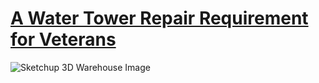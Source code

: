 # [A Water Tower Repair Requirement for Veterans](https://www.fbo.gov/index?s=opportunity&mode=form&id=1af5bac47a2964799af152c6f0ff4a20&tab=core&_cview=1)
![Sketchup 3D Warehouse Image](https://i.pinimg.com/564x/e1/04/39/e104399f3ba1f20bc685c24e35f1254a.jpg)

